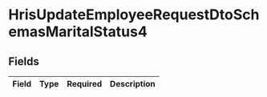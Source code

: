 # HrisUpdateEmployeeRequestDtoSchemasMaritalStatus4


## Fields

| Field       | Type        | Required    | Description |
| ----------- | ----------- | ----------- | ----------- |